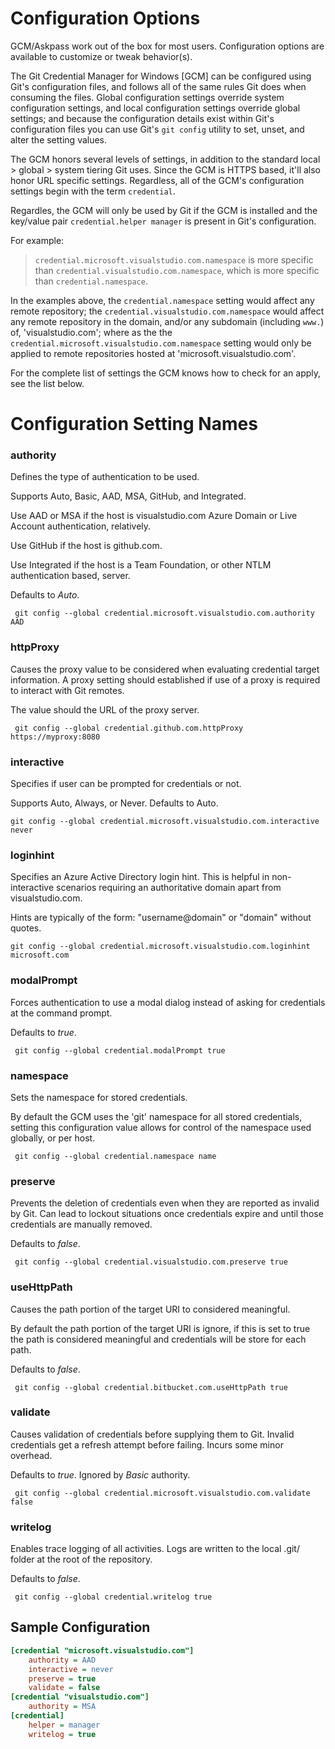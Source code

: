 # Configuration Options

 GCM/Askpass work out of the box for most users. Configuration options are available to customize or tweak behavior(s).
 
 The Git Credential Manager for Windows [GCM] can be configured using Git's configuration files, and follows all of the same rules Git does when consuming the files. Global configuration settings override system configuration settings, and local configuration settings override global settings; and because the configuration details exist within Git's configuration files you can use Git's `git config` utility to set, unset, and alter the setting values.
 
 The GCM honors several levels of settings, in addition to the standard local \> global \> system tiering Git uses. Since the GCM is HTTPS based, it'll also honor URL specific settings. Regardless, all of the GCM's configuration settings begin with the term `credential`.
 
 Regardles, the GCM will only be used by Git if the GCM is installed and the key/value pair `credential.helper manager` is present in Git's configuration.
 
 For example:
 
 > `credential.microsoft.visualstudio.com.namespace` is more specific than `credential.visualstudio.com.namespace`, which is more specific than `credential.namespace`. 
 
 In the examples above, the `credential.namespace` setting would affect any remote repository; the `credential.visualstudio.com.namespace` would affect any remote repository in the domain, and/or any subdomain (including `www.`) of, 'visualstudio.com'; where as the the `credential.microsoft.visualstudio.com.namespace` setting would only be applied to remote repositories hosted at 'microsoft.visualstudio.com'.
 
 For the complete list of settings the GCM knows how to check for an apply, see the list below.

# Configuration Setting Names

### authority

 Defines the type of authentication to be used.

 Supports Auto, Basic, AAD, MSA, GitHub, and Integrated.

 Use AAD or MSA if the host is visualstudio.com Azure Domain or Live Account authentication, relatively.

 Use GitHub if the host is github.com.

 Use Integrated if the host is a Team Foundation, or other NTLM authentication based, server.

 Defaults to _Auto_.

     git config --global credential.microsoft.visualstudio.com.authority AAD


### httpProxy

 Causes the proxy value to be considered when evaluating credential target information. A proxy setting should established if use of a proxy is required to interact with Git remotes.

 The value should the URL of the proxy server.

     git config --global credential.github.com.httpProxy https://myproxy:8080


### interactive

 Specifies if user can be prompted for credentials or not.

 Supports Auto, Always, or Never. Defaults to Auto.

  `git config --global credential.microsoft.visualstudio.com.interactive never`


### loginhint

 Specifies an Azure Active Directory login hint. 
 This is helpful in non-interactive scenarios requiring an authoritative domain apart from visualstudio.com.

 Hints are typically of the form: "username@domain" or "domain" without quotes.

  `git config --global credential.microsoft.visualstudio.com.loginhint microsoft.com`

### modalPrompt

 Forces authentication to use a modal dialog instead of asking for credentials at the command prompt.

 Defaults to _true_.

     git config --global credential.modalPrompt true


### namespace

 Sets the namespace for stored credentials.

 By default the GCM uses the 'git' namespace for all stored credentials, setting this configuration value allows for control of the namespace used globally, or per host.

     git config --global credential.namespace name


### preserve

 Prevents the deletion of credentials even when they are reported as invalid by Git. Can lead to lockout situations once credentials expire and until those credentials are manually removed.

 Defaults to _false_.

     git config --global credential.visualstudio.com.preserve true


### useHttpPath

 Causes the path portion of the target URI to considered meaningful.
 
 By default the path portion of the target URI is ignore, if this is set to true the path is considered meaningful and credentials will be store for each path.
 
 Defaults to _false_.

     git config --global credential.bitbucket.com.useHttpPath true


### validate

 Causes validation of credentials before supplying them to Git. Invalid credentials get a refresh attempt before failing. Incurs some minor overhead.
 
 Defaults to _true_. Ignored by _Basic_ authority.

     git config --global credential.microsoft.visualstudio.com.validate false


### writelog

 Enables trace logging of all activities. Logs are written to the local .git/ folder at the root of the repository.
 
 Defaults to _false_.

     git config --global credential.writelog true


## Sample Configuration
```INI
[credential "microsoft.visualstudio.com"]
    authority = AAD
    interactive = never
    preserve = true
    validate = false
[credential "visualstudio.com"]
    authority = MSA
[credential]
    helper = manager
    writelog = true
```

